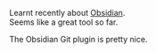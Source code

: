 Learnt recently about [Obsidian](../pages/Obsidian.md).   
Seems like a great tool so far.

The Obsidian Git plugin is pretty nice.   
